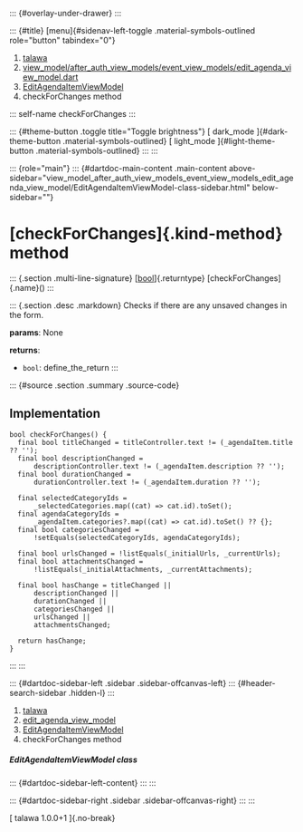::: {#overlay-under-drawer}
:::

::: {#title}
[menu]{#sidenav-left-toggle .material-symbols-outlined role="button"
tabindex="0"}

1.  [talawa](../../index.html)
2.  [view_model/after_auth_view_models/event_view_models/edit_agenda_view_model.dart](../../view_model_after_auth_view_models_event_view_models_edit_agenda_view_model/)
3.  [EditAgendaItemViewModel](../../view_model_after_auth_view_models_event_view_models_edit_agenda_view_model/EditAgendaItemViewModel-class.html)
4.  checkForChanges method

::: self-name
checkForChanges
:::

::: {#theme-button .toggle title="Toggle brightness"}
[ dark_mode ]{#dark-theme-button .material-symbols-outlined} [
light_mode ]{#light-theme-button .material-symbols-outlined}
:::
:::

::: {role="main"}
::: {#dartdoc-main-content .main-content above-sidebar="view_model_after_auth_view_models_event_view_models_edit_agenda_view_model/EditAgendaItemViewModel-class-sidebar.html" below-sidebar=""}
<div>

# [checkForChanges]{.kind-method} method

</div>

::: {.section .multi-line-signature}
[[bool](https://api.flutter.dev/flutter/dart-core/bool-class.html)]{.returntype}
[checkForChanges]{.name}()
:::

::: {.section .desc .markdown}
Checks if there are any unsaved changes in the form.

**params**: None

**returns**:

-   `bool`: define_the_return
:::

::: {#source .section .summary .source-code}
## Implementation

``` language-dart
bool checkForChanges() {
  final bool titleChanged = titleController.text != (_agendaItem.title ?? '');
  final bool descriptionChanged =
      descriptionController.text != (_agendaItem.description ?? '');
  final bool durationChanged =
      durationController.text != (_agendaItem.duration ?? '');

  final selectedCategoryIds =
      _selectedCategories.map((cat) => cat.id).toSet();
  final agendaCategoryIds =
      _agendaItem.categories?.map((cat) => cat.id).toSet() ?? {};
  final bool categoriesChanged =
      !setEquals(selectedCategoryIds, agendaCategoryIds);

  final bool urlsChanged = !listEquals(_initialUrls, _currentUrls);
  final bool attachmentsChanged =
      !listEquals(_initialAttachments, _currentAttachments);

  final bool hasChange = titleChanged ||
      descriptionChanged ||
      durationChanged ||
      categoriesChanged ||
      urlsChanged ||
      attachmentsChanged;

  return hasChange;
}
```
:::
:::

::: {#dartdoc-sidebar-left .sidebar .sidebar-offcanvas-left}
::: {#header-search-sidebar .hidden-l}
:::

1.  [talawa](../../index.html)
2.  [edit_agenda_view_model](../../view_model_after_auth_view_models_event_view_models_edit_agenda_view_model/)
3.  [EditAgendaItemViewModel](../../view_model_after_auth_view_models_event_view_models_edit_agenda_view_model/EditAgendaItemViewModel-class.html)
4.  checkForChanges method

##### EditAgendaItemViewModel class

::: {#dartdoc-sidebar-left-content}
:::
:::

::: {#dartdoc-sidebar-right .sidebar .sidebar-offcanvas-right}
:::
:::

[ talawa 1.0.0+1 ]{.no-break}
